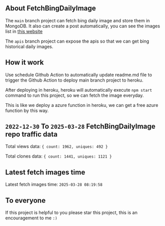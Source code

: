 ## About FetchBingDailyImage

The `main` branch project can fetch bing daily image and store them in MongoDB.
It also can create a post automatically, you can see the images list in [this website](https://oursalbum.netlify.app)

The `apis` branch project can expose the apis so that we can get bing historical daily images.

## How it work

Use schedule Github Action to automatically update readme.md file to trigger the Github Action to deploy main branch project to heroku.

After deploying in heroku, heroku will automatically execute `npm start` command to run this project, so we can fetch the image everyday.

This is like we deploy a azure function in heroku, we can get a free azure function by this way.

## `2022-12-30` To `2025-03-28` FetchBingDailyImage repo traffic data

Total views data: `{ count: 1962, uniques: 492 }`

Total clones data: `{ count: 1441, uniques: 1121 }`

## Latest fetch images time

Latest fetch images time: `2025-03-28 08:19:58`

## To everyone

If this project is helpful to you please star this project, this is an encouragement to me `:)`



